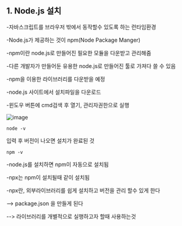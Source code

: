 ## 1. Node.js 설치

-자바스크립트를 브라우저 밖에서 동작할수 있도록 하는 런타임환경

-Node.js가 제공하는 것이 npm(Node Package Manger)

-npm이란 node.js로 만들어진 필요한 모듈을 다운받고 관리해줌

-다른 개발자가 만들어둔 유용한 node.js로 만들어진 툴로 가져다 쓸 수 있음

-npm을 이용한 라이브러리를 다운받을 예정



-node.js 사이트에서 설치파일을 다운로드

-윈도우 버튼에 cmd검색 후 열기, 관리자권한으로 실행

![image](https://github.com/OnlyREHA/React/assets/145514740/c43f0bde-94bb-43f4-9c1f-5ed49a032a65)


```
node -v 
```

입력 후 버전이 나오면 설치가 완료된 것

```
npm -v
```

-node.js를 설치하면 npm이 자동으로 설치됨

-npx는 npm이 설치될때 같이 설치됨

-npx란,  외부라이브러리를 쉽게 설치하고 버전을 관리 할수 있게 한다

-->  package.json 을 만들게 된다

--> 라이브러리를 개별적으로 실행하고자 할때 사용하는것
















